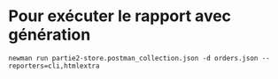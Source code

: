 # Pour exécuter le rapport avec génération  
```
newman run partie2-store.postman_collection.json -d orders.json --reporters=cli,htmlextra
```